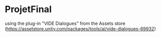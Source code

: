 # ProjetFinal
 
using the plug-in "VIDE Dialogues" from the Assets store (https://assetstore.unity.com/packages/tools/ai/vide-dialogues-69932)
